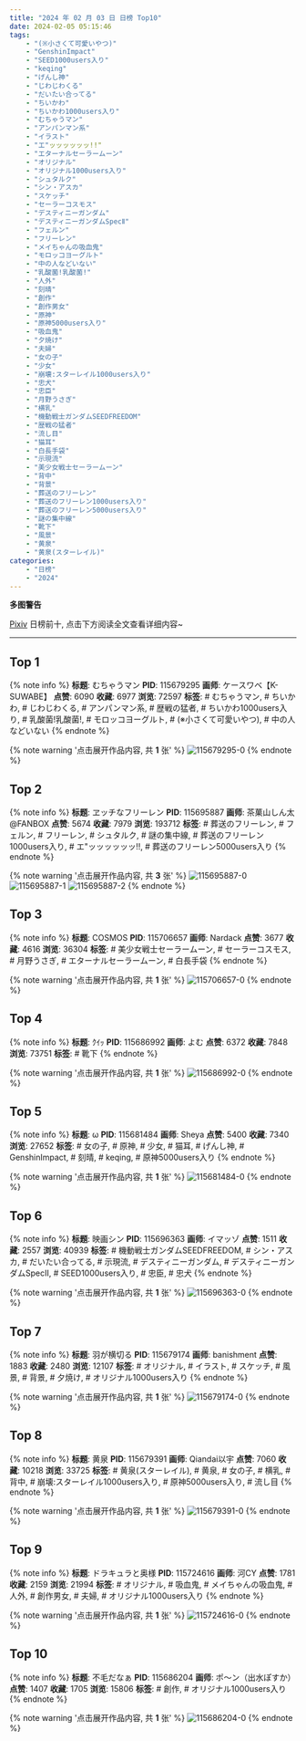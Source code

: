 ```yaml
---
title: "2024 年 02 月 03 日 日榜 Top10"
date: 2024-02-05 05:15:46
tags:
    - "(※小さくて可愛いやつ)"
    - "GenshinImpact"
    - "SEED1000users入り"
    - "keqing"
    - "げんし神"
    - "じわじわくる"
    - "だいたい合ってる"
    - "ちいかわ"
    - "ちいかわ1000users入り"
    - "むちゃうマン"
    - "アンパンマン系"
    - "イラスト"
    - "エ"ッッッッッッ!!"
    - "エターナルセーラームーン"
    - "オリジナル"
    - "オリジナル1000users入り"
    - "シュタルク"
    - "シン・アスカ"
    - "スケッチ"
    - "セーラーコスモス"
    - "デスティニーガンダム"
    - "デスティニーガンダムSpecⅡ"
    - "フェルン"
    - "フリーレン"
    - "メイちゃんの吸血鬼"
    - "モロッコヨーグルト"
    - "中の人などいない"
    - "乳酸菌!乳酸菌!"
    - "人外"
    - "刻晴"
    - "創作"
    - "創作男女"
    - "原神"
    - "原神5000users入り"
    - "吸血鬼"
    - "夕焼け"
    - "夫婦"
    - "女の子"
    - "少女"
    - "崩壊:スターレイル1000users入り"
    - "忠犬"
    - "忠臣"
    - "月野うさぎ"
    - "横乳"
    - "機動戦士ガンダムSEEDFREEDOM"
    - "歴戦の猛者"
    - "流し目"
    - "猫耳"
    - "白長手袋"
    - "示現流"
    - "美少女戦士セーラームーン"
    - "背中"
    - "背景"
    - "葬送のフリーレン"
    - "葬送のフリーレン1000users入り"
    - "葬送のフリーレン5000users入り"
    - "謎の集中線"
    - "靴下"
    - "風景"
    - "黄泉"
    - "黄泉(スターレイル)"
categories:
    - "日榜"
    - "2024"
---
```


<i class="fa fa-triangle-exclamation"></i>**多图警告**<i class="fa fa-triangle-exclamation"></i>

[Pixiv](https://www.pixiv.net/) 日榜前十, 点击下方阅读全文查看详细内容~

<!-- more -->

---

## Top 1

{% note info %}
**标题**: むちゃうマン
**PID**: 115679295 **画师**: ケースワベ【K-SUWABE】
**点赞**: 6090 **收藏**: 6977 **浏览**: 72597
**标签**: # むちゃうマン, # ちいかわ, # じわじわくる, # アンパンマン系, # 歴戦の猛者, # ちいかわ1000users入り, # 乳酸菌!乳酸菌!, # モロッコヨーグルト, # (※小さくて可愛いやつ), # 中の人などいない
{% endnote %}

{% note warning '点击展开作品内容, 共 **1** 张' %}
![115679295-0](https://i.pixiv.re/img-original/img/2024/02/02/00/00/35/115679295_p0.jpg)
{% endnote %}

## Top 2

{% note info %}
**标题**: ヱッチなフリーレン
**PID**: 115695887 **画师**: 茶菓山しん太@FANBOX
**点赞**: 5674 **收藏**: 7979 **浏览**: 193712
**标签**: # 葬送のフリーレン, # フェルン, # フリーレン, # シュタルク, # 謎の集中線, # 葬送のフリーレン1000users入り, # エ"ッッッッッッ!!, # 葬送のフリーレン5000users入り
{% endnote %}

{% note warning '点击展开作品内容, 共 **3** 张' %}
![115695887-0](https://i.pixiv.re/img-original/img/2024/02/02/18/00/18/115695887_p0.jpg)
![115695887-1](https://i.pixiv.re/img-original/img/2024/02/02/18/00/18/115695887_p1.jpg)
![115695887-2](https://i.pixiv.re/img-original/img/2024/02/02/18/00/18/115695887_p2.jpg)
{% endnote %}

## Top 3

{% note info %}
**标题**: COSMOS
**PID**: 115706657 **画师**: Nardack
**点赞**: 3677 **收藏**: 4616 **浏览**: 36304
**标签**: # 美少女戦士セーラームーン, # セーラーコスモス, # 月野うさぎ, # エターナルセーラームーン, # 白長手袋
{% endnote %}

{% note warning '点击展开作品内容, 共 **1** 张' %}
![115706657-0](https://i.pixiv.re/img-original/img/2024/02/03/00/00/27/115706657_p0.jpg)
{% endnote %}

## Top 4

{% note info %}
**标题**: ｸｲｯ
**PID**: 115686992 **画师**: よむ
**点赞**: 6372 **收藏**: 7848 **浏览**: 73751
**标签**: # 靴下
{% endnote %}

{% note warning '点击展开作品内容, 共 **1** 张' %}
![115686992-0](https://i.pixiv.re/img-original/img/2024/02/02/08/38/22/115686992_p0.png)
{% endnote %}

## Top 5

{% note info %}
**标题**: ω
**PID**: 115681484 **画师**: Sheya
**点赞**: 5400 **收藏**: 7340 **浏览**: 27652
**标签**: # 女の子, # 原神, # 少女, # 猫耳, # げんし神, # GenshinImpact, # 刻晴, # keqing, # 原神5000users入り
{% endnote %}

{% note warning '点击展开作品内容, 共 **1** 张' %}
![115681484-0](https://i.pixiv.re/img-original/img/2024/02/02/01/10/13/115681484_p0.jpg)
{% endnote %}

## Top 6

{% note info %}
**标题**: 映画シン
**PID**: 115696363 **画师**: イマッゾ
**点赞**: 1511 **收藏**: 2557 **浏览**: 40939
**标签**: # 機動戦士ガンダムSEEDFREEDOM, # シン・アスカ, # だいたい合ってる, # 示現流, # デスティニーガンダム, # デスティニーガンダムSpecⅡ, # SEED1000users入り, # 忠臣, # 忠犬
{% endnote %}

{% note warning '点击展开作品内容, 共 **1** 张' %}
![115696363-0](https://i.pixiv.re/img-original/img/2024/02/02/18/16/39/115696363_p0.png)
{% endnote %}

## Top 7

{% note info %}
**标题**: 羽が横切る
**PID**: 115679174 **画师**: banishment
**点赞**: 1883 **收藏**: 2480 **浏览**: 12107
**标签**: # オリジナル, # イラスト, # スケッチ, # 風景, # 背景, # 夕焼け, # オリジナル1000users入り
{% endnote %}

{% note warning '点击展开作品内容, 共 **1** 张' %}
![115679174-0](https://i.pixiv.re/img-original/img/2024/02/02/00/00/03/115679174_p0.png)
{% endnote %}

## Top 8

{% note info %}
**标题**: 黄泉
**PID**: 115679391 **画师**: Qiandai以宇
**点赞**: 7060 **收藏**: 10218 **浏览**: 33725
**标签**: # 黄泉(スターレイル), # 黄泉, # 女の子, # 横乳, # 背中, # 崩壊:スターレイル1000users入り, # 原神5000users入り, # 流し目
{% endnote %}

{% note warning '点击展开作品内容, 共 **1** 张' %}
![115679391-0](https://i.pixiv.re/img-original/img/2024/02/02/00/01/11/115679391_p0.png)
{% endnote %}

## Top 9

{% note info %}
**标题**: ドラキュラと奥様
**PID**: 115724616 **画师**: 河CY
**点赞**: 1781 **收藏**: 2159 **浏览**: 21994
**标签**: # オリジナル, # 吸血鬼, # メイちゃんの吸血鬼, # 人外, # 創作男女, # 夫婦, # オリジナル1000users入り
{% endnote %}

{% note warning '点击展开作品内容, 共 **1** 张' %}
![115724616-0](https://i.pixiv.re/img-original/img/2024/02/03/16/46/20/115724616_p0.jpg)
{% endnote %}

## Top 10

{% note info %}
**标题**: 不毛だなぁ
**PID**: 115686204 **画师**: ポ～ン（出水ぽすか）
**点赞**: 1407 **收藏**: 1705 **浏览**: 15806
**标签**: # 創作, # オリジナル1000users入り
{% endnote %}

{% note warning '点击展开作品内容, 共 **1** 张' %}
![115686204-0](https://i.pixiv.re/img-original/img/2024/02/02/07/30/01/115686204_p0.jpg)
{% endnote %}
